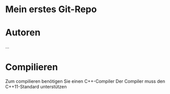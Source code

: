Mein erstes Git-Repo
====================

Autoren
=======


...


Compilieren
===========

Zum compilieren benötigen Sie einen C++-Compiler
Der Compiler muss den C++11-Standard unterstützen